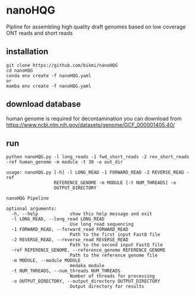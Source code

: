 # nanoHQG
Pipline for assembling high quality draft genomes based on low coverage ONT reads and short reads
## installation
```
git clone https://github.com/bikmi/nanoHQG
cd nanoHQG
conda env create -f nanoHQG.yaml
or
mamba env create -f nanoHQG.yaml
```

## download database
human genome is required for decontamination
you can download from https://www.ncbi.nlm.nih.gov/datasets/genome/GCF_000001405.40/

## run 
```
python nanoHQG.py -l long_reads -1 fwd_short_reads -2 rev_short_reads -ref human_genome -m module -t 30 -o out_dir
```
```
usage: nanoHQG.py [-h] -l LONG_READ -1 FORWARD_READ -2 REVERSE_READ -ref
                  REFERENCE_GENOME -m MODULE [-t NUM_THREADS] -o
                  OUTPUT_DIRECTORY

nanoHQG Pipeline

optional arguments:
  -h, --help            show this help message and exit
  -l LONG_READ, --long_read LONG_READ
                        Use long read sequencing
  -1 FORWARD_READ, --forward_read FORWARD_READ
                        Path to the first input FastQ file
  -2 REVERSE_READ, --reverse_read REVERSE_READ
                        Path to the second input FastQ file
  -ref REFERENCE_GENOME, --reference_genome REFERENCE_GENOME
                        Path to the reference genome file
  -m MODULE, --module MODULE
                        medaka module
  -t NUM_THREADS, --num_threads NUM_THREADS
                        Number of threads for processing
  -o OUTPUT_DIRECTORY, --output_directory OUTPUT_DIRECTORY
                        Output directory for results
```

